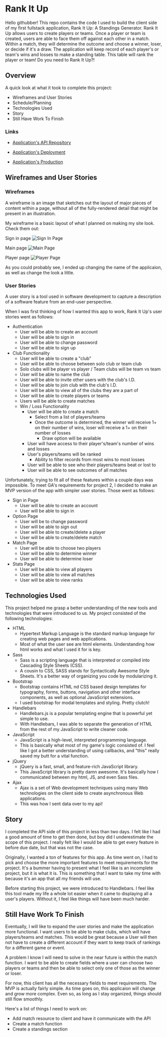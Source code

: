 # Rank It Up

Hello githubber! This repo contains the code I used to build the client side of my first fullstack application, Rank It Up: A Standings Generator. Rank It Up allows users to create players or teams. Once a player or team is created, users are able to face them off against each other in a match. Within a match, they will determine the outcome and choose a winner, loser, or decide if it's a draw. The application will keep record of each player's or team's wins and losses to make a standing table. This table will rank the player or team! Do you need to Rank It Up?!

## Overview

A quick look at what it took to complete this project:

- Wireframes and User Stories
- Schedule/Planning
- Technologies Used
- Story
- Still Have Work To Finish

### Links

- [Application's API Repository](https://github.com/ptavarez16/rank-it-up-api)

- [Application's Deployment](http://pedrotavarez.com/rank-it-up/)

- [Application's Production](https://rank-it-up.herokuapp.com/)

## Wireframes and User Stories

### Wireframes

A wireframe is an image that sketches out the layout of major pieces of content within a page, without all of the fully-rendered detail that might be present in an illustration.

My wireframe is a basic layout of what I planned on making my site look. Check them out:

Sign in page
![Sign In Page](https://i.imgur.com/9aorQWi.png?1)

Main page
![Main Page](https://i.imgur.com/8ds5AJp.png?1)

Player page
![Player Page](https://i.imgur.com/hW36a0g.png?1)

As you could probably see, I ended up changing the name of the applicaion, as well as change the look a little.

### User Stories

A user story is a tool used in software development to capture a description of a software feature from an end-user perspective.

When I was first thinking of how I wanted this app to work, Rank It Up's user stories went as follows:
- Authentication
  - User will be able to create an account
  - User will be able to sign in
  - User will be able to change password
  - User will be able to sign up
- Club Functionality
    - User will be able to create a "club"
    - User will be able to choose between solo club or team club
    - Solo clubs will be player vs player / Team clubs will be team vs team
    - User will be able to name the club
    - User will be able to invite other users with the club's I.D.
    - User will be able to join club with the club's I.D.
    - User will be able to view all of the clubs they are a part of
    - User will be able to create players or teams
    - Users will be able to create matches
  - Win / Loss Functionality
    - User will be able to create a match
      - Select from a list of players/teams
      - Once the outcome is determined, the winner will receive 1+ on their number of wins, loser will receive a 1+ on their number of losses
        - Draw option will be available
    - User will have access to their player's/team's number of wins and losses
    - User's players/teams will be ranked
      - Ability to filter records from most wins to most losses
    - User will be able to see who their players/teams beat or lost to
    - User will be able to see outcomes of all matches

Unfortunately, trying to fit all of these features within a couple days was impossible. To meet GA's requirements for project 2, I decided to make an MVP version of the app with simpler user stories. Those went as follows:
- Sign in Page
  - User will be able to create an account
  - User will be able to sign in
- Option Page
  - User will be to change password
  - User will be able to sign out
  - User will be able to create/delete a player
  - User will be able to create/delete match
- Match Page
  - User will be able to choose two players
  - User will be able to determine winner
  - User will be able to determine loser
- Stats Page
  - User will be able to view all players
  - User will be able to view all matches
  - User will be able to view ranks

## Technologies Used
This project helped me grasp a better understanding of the new tools and technologies that were introduced to us. My project consisted of the following technologies:
- HTML
  - Hypertext Markup Language is the standard markup language for creating web pages and web applications.
  - Most of what the user see are html elements. Understanding how html works and what I used it for is key.
- Sass
  - Sass is a scripting language that is interpreted or compiled into Cascading Style Sheets (CSS).
  - A cousin to CSS, SASS stands for Syntactically Awesome Style Sheets. It's a better way of organizing you code by modularizing it.
- Bootstrap
  - Bootstrap contains HTML nd CSS based design templates for typography, forms, buttons, navigation and other interface components, as well as optional JavaScript extensions.
  - I used bootstrap for modal templates and styling. Pretty clutch!
- Handlebars
  - Handlebars.js is a popular templating engine that is powerful yet simple to use.
  - With Handlebars, I was able to separate the generation of HTML from the rest of my JavaScript to write cleaner code.
- JavaScript
  - JavaScript is a high-level, interpreted programming language.
  - This is basically what most of my game's logic consisted of. I feel like I got a better understanding of using callbacks, and "this" really saved my butt for a vital function.
- jQuery
  - jQuery is a fast, small, and feature-rich JavaScript library.
  - This JavaScript library is pretty damn awesome. It's basically how I communicated between my html, JS, and even Sass files.
- Ajax
  - Ajax is a set of Web development techniques using many Web technologies on the client side to create asynchronous Web applications.
  - This was how I sent data over to my api!

## Story

I completed the API side of this project in less than two days. I felt like I had a good amount of time to get then done, but boy did I underestimate the scope of this project. I really felt like I would be able to get every feature in before due date, but that was not the case.

Originally, I wanted a ton of features for this app. As time went on, I had to pick and choose the more important features to meet requirements for the project. It's a bummer having to present what I feel like is an incomplete project, but it is what it is. This is something that I want to take my time with because it's an app that all my friends will use.

Before starting this project, we were introduced to Handlebars. I feel like this tool made my life a whole lot easier when it came to displaying all a user's players. Without it, I feel like things will have been much harder.

## Still Have Work To Finish

Eventually, I will like to expand the user stories and make the application more functional. I want users to be able to make clubs, which will have players/teams and matches. This would be great because a User will then not have to create a different account if they want to keep track of rankings for a different game or event.

A problem I know I will need to solve in the near future is within the match function. I want to be able to create fields where a user can choose two players or teams and then be able to select only one of those as the winner or loser.

For now, this client has all the necessary fields to meet requirements. The MVP is actually fairly simple. As time goes on, this applicaion will change and grow more complex. Even so, as long as I stay organized, things should still flow smoothly.

Here's a list of things I need to work on:
- Add match resource to client and have it communicate with the API
- Create a match function
- Create a standings section 
